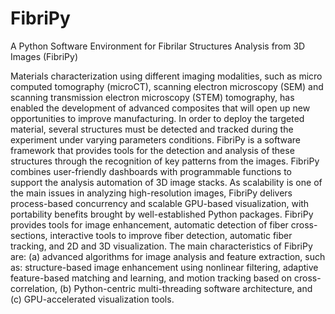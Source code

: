 # FibriPy
A Python Software Environment for Fibrilar Structures Analysis from 3D Images (FibriPy)

Materials characterization using different imaging modalities, such as micro computed tomography (microCT), scanning electron microscopy (SEM) and scanning transmission electron microscopy (STEM) tomography, has enabled the development of advanced composites that will open up new opportunities to improve manufacturing. In order to deploy the targeted material, several structures must be detected and tracked during the experiment under varying parameters conditions. FibriPy is a software framework that provides tools for the detection and analysis of these structures through the recognition of key patterns from the images. FibriPy combines user-friendly dashboards with programmable functions to support the analysis automation of 3D image stacks. As scalability is one of the main issues in analyzing high-resolution images, FibriPy delivers process-based concurrency and scalable GPU-based visualization, with portability benefits brought by well-established Python packages. FibriPy provides tools for image enhancement, automatic detection of fiber cross-sections, interactive tools to improve fiber detection, automatic fiber tracking, and 2D and 3D visualization. The main characteristics of FibriPy are: (a) advanced algorithms for image analysis and feature extraction, such as: structure-based image enhancement using nonlinear filtering, adaptive feature-based matching and learning, and motion tracking based on cross-correlation, (b) Python-centric multi-threading software architecture, and (c) GPU-accelerated visualization tools. 
